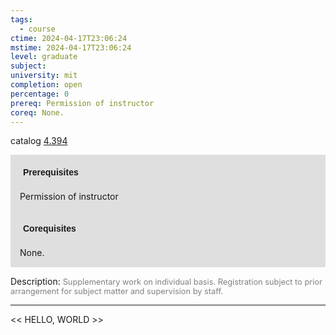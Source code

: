 ```yaml
---
tags:
  - course
ctime: 2024-04-17T23:06:24
mstime: 2024-04-17T23:06:24
level: graduate
subject: 
university: mit
completion: open
percentage: 0
prereq: Permission of instructor
coreq: None.
---
```


catalog [4.394](http://student.mit.edu/catalog/m4c.html#4.394)

<span style="display: block; padding: 15px; background-color: rgb(100, 100, 100, 0.2);"><font id="m_prereq3111_0" style="display: block; font-family: Arial, sans-serif; font-weight: bold; padding: 5px">Prerequisites</font><br><span id="prereq3111_0">Permission of instructor</span></span>
<span style="display: block; padding: 15px; background-color: rgb(100, 100, 100, 0.2);"><font id="m_coreq3111_0" style="display: block; font-family: Arial, sans-serif; font-weight: bold; padding: 5px">Corequisites</font><br><span id="coreq3111_0">None.</span></span>

<font style="">Description:</font>
<font style="color: grey; font-size: 0.8rem;">Supplementary work on individual basis. Registration subject to prior arrangement for subject matter and supervision by staff.</font>



---

<< HELLO, WORLD >>
